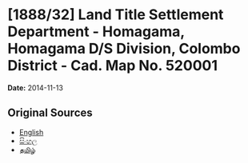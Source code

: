 # [1888/32] Land Title Settlement Department - Homagama, Homagama D/S Division, Colombo District - Cad. Map No. 520001

**Date:** 2014-11-13

## Original Sources

- [English](https://documents.gov.lk/view/extra-gazettes/2014/11/1888-32_E.pdf)
- [සිංහල](https://documents.gov.lk/view/extra-gazettes/2014/11/1888-32_S.pdf)
- [தமிழ்](https://documents.gov.lk/view/extra-gazettes/2014/11/1888-32_T.pdf)
